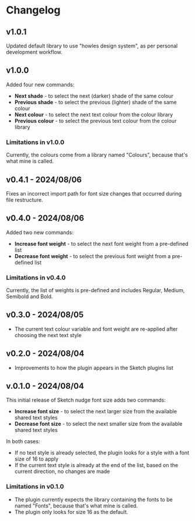 # Changelog

## v1.0.1

Updated default library to use "howles design system", as per personal development workflow.

## v1.0.0

Added four new commands:

- **Next shade** - to select the next (darker) shade of the same colour
- **Previous shade** - to select the previous (lighter) shade of the same colour
- **Next colour** - to select the next text colour from the colour library
- **Previous colour** - to select the previous text colour from the colour library

### Limitations in v1.0.0

Currently, the colours come from a library named "Colours", because that's what mine is called.

## v0.4.1 - 2024/08/06

Fixes an incorrect import path for font size changes that occurred during file restructure.

## v0.4.0 - 2024/08/06

Added two new commands:

- **Increase font weight** - to select the next font weight from a pre-defined list
- **Decrease font weight** - to select the previous font weight from a pre-defined list

### Limitations in v0.4.0

Currently, the list of weights is pre-defined and includes Regular, Medium, Semibold and Bold.

## v0.3.0 - 2024/08/05

- The current text colour variable and font weight are re-applied after choosing the next text style

## v0.2.0 - 2024/08/04

- Improvements to how the plugin appears in the Sketch plugins list

## v.0.1.0 - 2024/08/04

This initial release of Sketch nudge font size adds two commands:

- **Increase font size** - to select the next larger size from the available shared text styles
- **Decrease font size** - to select the next smaller size from the available shared text styles

In both cases:

- If no text style is already selected, the plugin looks for a style with a font size of 16 to apply
- If the current text style is already at the end of the list, based on the current direction, no changes are made

### Limitations in v0.1.0

- The plugin currently expects the library containing the fonts to be named "Fonts", because that's what mine is called.
- The plugin only looks for size 16 as the default.
